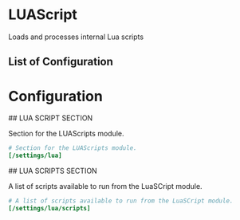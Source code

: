 # LUAScript

Loads and processes internal Lua scripts







## List of Configuration









# Configuration

<a name="/settings/lua"/>
## LUA SCRIPT SECTION

Section for the LUAScripts module.

```ini
# Section for the LUAScripts module.
[/settings/lua]

```






<a name="/settings/lua/scripts"/>
## LUA SCRIPTS SECTION

A list of scripts available to run from the LuaSCript module.

```ini
# A list of scripts available to run from the LuaSCript module.
[/settings/lua/scripts]

```






